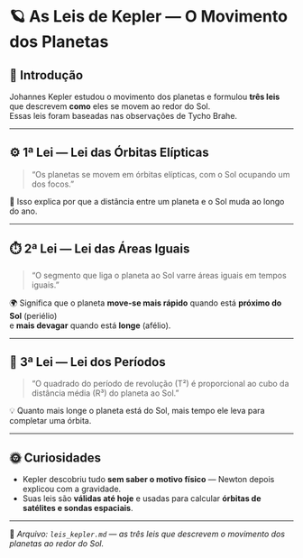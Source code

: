 # 🪐 As Leis de Kepler — O Movimento dos Planetas

## 🧭 Introdução
Johannes Kepler estudou o movimento dos planetas e formulou **três leis** que descrevem **como** eles se movem ao redor do Sol.  
Essas leis foram baseadas nas observações de Tycho Brahe.

---

## ⚙️ 1ª Lei — Lei das Órbitas Elípticas
> “Os planetas se movem em órbitas elípticas, com o Sol ocupando um dos focos.”

📘 Isso explica por que a distância entre um planeta e o Sol muda ao longo do ano.

---

## ⏱️ 2ª Lei — Lei das Áreas Iguais
> “O segmento que liga o planeta ao Sol varre áreas iguais em tempos iguais.”

🌍 Significa que o planeta **move-se mais rápido** quando está **próximo do Sol** (periélio)  
e **mais devagar** quando está **longe** (afélio).

---

## 📏 3ª Lei — Lei dos Períodos
> “O quadrado do período de revolução (T²) é proporcional ao cubo da distância média (R³) do planeta ao Sol.”


💡 Quanto mais longe o planeta está do Sol, mais tempo ele leva para completar uma órbita.

---

## 🌞 Curiosidades

- Kepler descobriu tudo **sem saber o motivo físico** — Newton depois explicou com a gravidade.  
- Suas leis são **válidas até hoje** e usadas para calcular **órbitas de satélites e sondas espaciais**.

---

📘 *Arquivo: `leis_kepler.md` — as três leis que descrevem o movimento dos planetas ao redor do Sol.*
